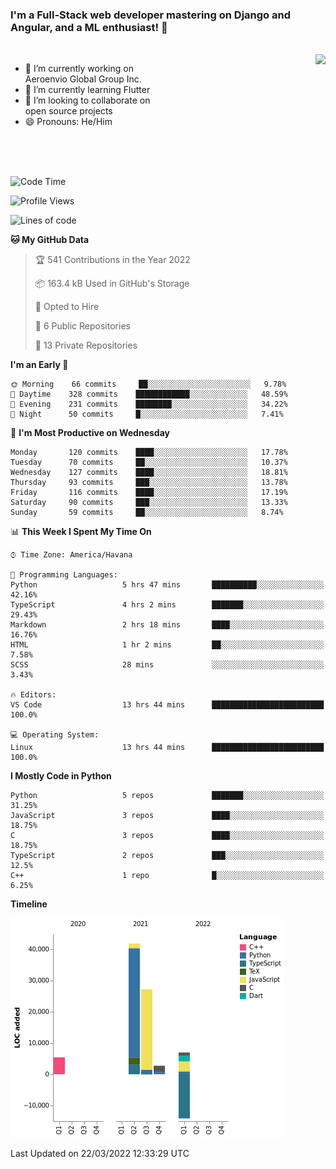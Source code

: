 ### I'm a Full-Stack web developer mastering on Django and Angular, and a ML enthusiast!  👋

<br/>

<img align="right" height="250"  src="https://media1.giphy.com/media/qgQUggAC3Pfv687qPC/giphy.gif?cid=ecf05e470ttfxgsj072btembitu1zn4ti3t3cdyg4jo5b3by&rid=giphy.gif&ct=g" />

 <div style="width:50%">
    <ul>
      <li>🔭 I’m currently working on Aeroenvio Global Group Inc.</li>
      <li>🌱 I’m currently learning Flutter</li>
      <li>👯 I’m looking to collaborate on open source projects</li>
      <li>😄 Pronouns: He/Him</li>
<!--       <li>⚡ Fun fact: I started my first professional project for a company as web dev without knowing any JS </li> -->
    </ul>
  </div>
  
<br/><br/><br/>


<!--START_SECTION:waka-->
![Code Time](http://img.shields.io/badge/Code%20Time-72%20hrs%2021%20mins-blue)

![Profile Views](http://img.shields.io/badge/Profile%20Views-0-blue)

![Lines of code](https://img.shields.io/badge/From%20Hello%20World%20I%27ve%20Written-70%20Thousand%20lines%20of%20code-blue)

**🐱 My GitHub Data** 

> 🏆 541 Contributions in the Year 2022
 > 
> 📦 163.4 kB Used in GitHub's Storage 
 > 
> 💼 Opted to Hire
 > 
> 📜 6 Public Repositories 
 > 
> 🔑 13 Private Repositories  
 > 
**I'm an Early 🐤** 

```text
🌞 Morning    66 commits     ██░░░░░░░░░░░░░░░░░░░░░░░   9.78% 
🌆 Daytime    328 commits    ████████████░░░░░░░░░░░░░   48.59% 
🌃 Evening    231 commits    ████████░░░░░░░░░░░░░░░░░   34.22% 
🌙 Night      50 commits     █░░░░░░░░░░░░░░░░░░░░░░░░   7.41%

```
📅 **I'm Most Productive on Wednesday** 

```text
Monday       120 commits    ████░░░░░░░░░░░░░░░░░░░░░   17.78% 
Tuesday      70 commits     ██░░░░░░░░░░░░░░░░░░░░░░░   10.37% 
Wednesday    127 commits    ████░░░░░░░░░░░░░░░░░░░░░   18.81% 
Thursday     93 commits     ███░░░░░░░░░░░░░░░░░░░░░░   13.78% 
Friday       116 commits    ████░░░░░░░░░░░░░░░░░░░░░   17.19% 
Saturday     90 commits     ███░░░░░░░░░░░░░░░░░░░░░░   13.33% 
Sunday       59 commits     ██░░░░░░░░░░░░░░░░░░░░░░░   8.74%

```


📊 **This Week I Spent My Time On** 

```text
⌚︎ Time Zone: America/Havana

💬 Programming Languages: 
Python                   5 hrs 47 mins       ██████████░░░░░░░░░░░░░░░   42.16% 
TypeScript               4 hrs 2 mins        ███████░░░░░░░░░░░░░░░░░░   29.43% 
Markdown                 2 hrs 18 mins       ████░░░░░░░░░░░░░░░░░░░░░   16.76% 
HTML                     1 hr 2 mins         ██░░░░░░░░░░░░░░░░░░░░░░░   7.58% 
SCSS                     28 mins             ░░░░░░░░░░░░░░░░░░░░░░░░░   3.43%

🔥 Editors: 
VS Code                  13 hrs 44 mins      █████████████████████████   100.0%

💻 Operating System: 
Linux                    13 hrs 44 mins      █████████████████████████   100.0%

```

**I Mostly Code in Python** 

```text
Python                   5 repos             ███████░░░░░░░░░░░░░░░░░░   31.25% 
JavaScript               3 repos             ████░░░░░░░░░░░░░░░░░░░░░   18.75% 
C                        3 repos             ████░░░░░░░░░░░░░░░░░░░░░   18.75% 
TypeScript               2 repos             ███░░░░░░░░░░░░░░░░░░░░░░   12.5% 
C++                      1 repo              █░░░░░░░░░░░░░░░░░░░░░░░░   6.25%

```


**Timeline**

![Chart not found](https://raw.githubusercontent.com/dfg-98/dfg-98/main/charts/bar_graph.png) 


 Last Updated on 22/03/2022 12:33:29 UTC
<!--END_SECTION:waka-->

